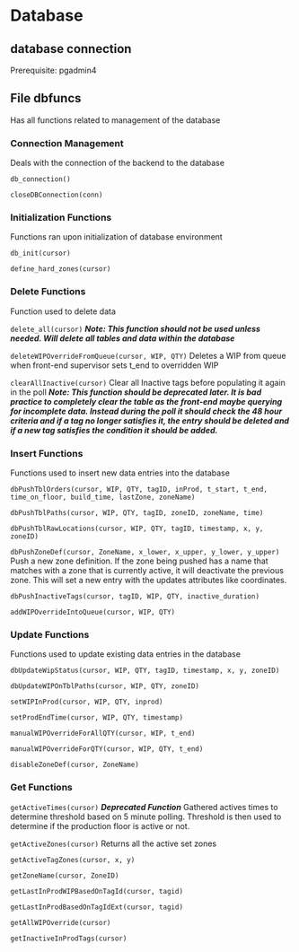 # Database

## database connection

Prerequisite: pgadmin4

## File dbfuncs

Has all functions related to management of the database

### Connection Management
Deals with the connection of the backend to the database

`db_connection()`

`closeDBConnection(conn)`

### Initialization Functions
Functions ran upon initialization of database environment

`db_init(cursor)`

`define_hard_zones(cursor)`

### Delete Functions
Function used to delete data

`delete_all(cursor)` ***Note: This function should not be used unless needed. Will delete all tables and data within the database***

`deleteWIPOverrideFromQueue(cursor, WIP, QTY)`
Deletes a WIP from queue when front-end supervisor sets t_end to overridden WIP

`clearAllInactive(cursor)`
Clear all Inactive tags before populating it again in the poll
***Note: This function should be deprecated later. It is bad practice to completely clear the table as the front-end maybe querying for incomplete data. Instead during the poll it should check the 48 hour criteria and if a tag no longer satisfies it, the entry should be deleted and if a new tag satisfies the condition it should be added.***

### Insert Functions
Functions used to insert new data entries into the database

`dbPushTblOrders(cursor, WIP, QTY, tagID, inProd, t_start, t_end, time_on_floor, build_time, lastZone, zoneName)`

`dbPushTblPaths(cursor, WIP, QTY, tagID, zoneID, zoneName, time)`

`dbPushTblRawLocations(cursor, WIP, QTY, tagID, timestamp, x, y, zoneID)`

`dbPushZoneDef(cursor, ZoneName, x_lower, x_upper, y_lower, y_upper)`
Push a new zone definition. If the zone being pushed has a name that matches with a zone that is currently active, it will deactivate the previous zone. This will set a new entry with the updates attributes like coordinates.

`dbPushInactiveTags(cursor, tagID, WIP, QTY, inactive_duration)`

`addWIPOverrideIntoQueue(cursor, WIP, QTY)`

### Update Functions
Functions used to update existing data entries in the database

`dbUpdateWipStatus(cursor, WIP, QTY, tagID, timestamp, x, y, zoneID)`

`dbUpdateWIPOnTblPaths(cursor, WIP, QTY, zoneID)`

`setWIPInProd(cursor, WIP, QTY, inprod)`

`setProdEndTime(cursor, WIP, QTY, timestamp)`

`manualWIPOverrideForAllQTY(cursor, WIP, t_end)`

`manualWIPOverrideForQTY(cursor, WIP, QTY, t_end)`

`disableZoneDef(cursor, ZoneName)`

### Get Functions

`getActiveTimes(cursor)`
***Deprecated Function*** Gathered actives times to determine threshold based on 5 minute polling.
Threshold is then used to determine if the production floor is active or not.

`getActiveZones(cursor)`
Returns all the active set zones

`getActiveTagZones(cursor, x, y)`

`getZoneName(cursor, ZoneID)`

`getLastInProdWIPBasedOnTagId(cursor, tagid)`

`getLastInProdBasedOnTagIdExt(cursor, tagid)`

`getAllWIPOverride(cursor)`

`getInactiveInProdTags(cursor)`